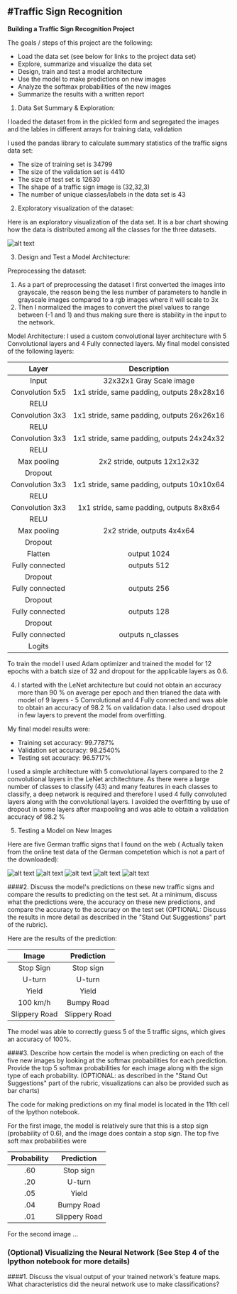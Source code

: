#**Traffic Sign Recognition** 
---

**Building a Traffic Sign Recognition Project**

The goals / steps of this project are the following:
* Load the data set (see below for links to the project data set)
* Explore, summarize and visualize the data set
* Design, train and test a model architecture
* Use the model to make predictions on new images
* Analyze the softmax probabilities of the new images
* Summarize the results with a written report


[//]: # (Image References)

[image1]: ./examples/Distribution.jpg "Data Distribution"
[image2]: ./test_images/00000.ppm "Traffic Sign 1"
[image3]: ./test_images/00016.ppm "Traffic Sign 2"
[image4]: ./test_images/00027.ppm "Traffic Sign 3"
[image5]: ./test_images/00033.ppm "Traffic Sign 4"
[image6]: ./test_images/00040.ppm "Traffic Sign 5"


1) Data Set Summary & Exploration:

I loaded the dataset from in the pickled form and segregated the images and the lables in different arrays for training data, validation  

I used the pandas library to calculate summary statistics of the traffic
signs data set:

* The size of training set is 34799 
* The size of the validation set is 4410
* The size of test set is 12630
* The shape of a traffic sign image is (32,32,3)
* The number of unique classes/labels in the data set is 43

2) Exploratory visualization of the dataset:

Here is an exploratory visualization of the data set. It is a bar chart showing how the data is distributed among all the classes for the three datasets.

![alt text][image1]

3) Design and Test a Model Architecture:
 
Preprocessing the dataset:
1) As a part of preprocessing the dataset I first converted the images into grayscale, the reason being the less number of parameters to handle in grayscale images compared to a rgb images where it will scale to 3x
2) Then I normalized the images to convert the pixel values to range between (-1 and 1) and thus making sure there is stability in the input to the network. 

Model Architecture: I used a custom convolutional layer architecture with 5 Convolutional layers and 4 Fully connected layers. 
My final model consisted of the following layers:

| Layer         		|     Description	        					| 
|:---------------------:|:---------------------------------------------:| 
| Input         		| 32x32x1 Gray Scale image   							| 
| Convolution 5x5     	| 1x1 stride, same padding, outputs 28x28x16 	|
| RELU					|												|
| Convolution 3x3     	| 1x1 stride, same padding, outputs 26x26x16 	|
| RELU					|												|
| Convolution 3x3     	| 1x1 stride, same padding, outputs 24x24x32 	|
| RELU					|												|
| Max pooling	      	| 2x2 stride,  outputs 12x12x32 				|
| Dropout |
| Convolution 3x3     	| 1x1 stride, same padding, outputs 10x10x64 	|
| RELU					|												|
| Convolution 3x3     	| 1x1 stride, same padding, outputs 8x8x64 	|
| RELU					|												|
| Max pooling	      	| 2x2 stride,  outputs 4x4x64 				|
| Dropout |
| Flatten | output 1024 |
| Fully connected		|    outputs 512  					|
| Dropout |
| Fully connected		|    outputs 256  					|
| Dropout |
| Fully connected		|    outputs 128  					|
| Dropout |
| Fully connected		|   outputs n_classes   									|
|				Logits		|												
 
To train the model I used Adam optimizer and trained the model for 12 epochs with a batch size of 32 and dropout for the applicable layers as 0.6.

4. I started with the LeNet architecture but could not obtain an accuracy more than 90 % on average per epoch and then trianed the data with model of 9 layers - 5 Convolutional and 4 Fully connected and was able to obtain an accuracy of 98.2 % on validation data. I also used dropout in few layers to prevent the model from overfitting.

My final model results were:
 * Training set accuracy: 99.7787%
 * Validation set accuracy: 98.2540%
 * Testing set accuracy: 96.5717%

I used a simple architecture with 5 convolutional layers compared to the 2 convolutional layers in the LeNet architechture. As there were a large number of classes to classify (43) and many features in each classes to classify, a deep network is required and therefore I used 4 fully convoluted layers along with the convolutional layers. I avoided the overfitting by use of dropout in some layers after maxpooling and was able to obtain a validation accuracy of 98.2 %

5. Testing a Model on New Images

Here are five German traffic signs that I found on the web ( Actually taken from the online test data of the German competetion which is not a part of the downloaded):

![alt text][image2] ![alt text][image3] ![alt text][image4] 
![alt text][image5] ![alt text][image6]



####2. Discuss the model's predictions on these new traffic signs and compare the results to predicting on the test set. At a minimum, discuss what the predictions were, the accuracy on these new predictions, and compare the accuracy to the accuracy on the test set (OPTIONAL: Discuss the results in more detail as described in the "Stand Out Suggestions" part of the rubric).

Here are the results of the prediction:

| Image			        |     Prediction	        					| 
|:---------------------:|:---------------------------------------------:| 
| Stop Sign      		| Stop sign   									| 
| U-turn     			| U-turn 										|
| Yield					| Yield											|
| 100 km/h	      		| Bumpy Road					 				|
| Slippery Road			| Slippery Road      							|


The model was able to correctly guess 5 of the 5 traffic signs, which gives an accuracy of 100%. 

####3. Describe how certain the model is when predicting on each of the five new images by looking at the softmax probabilities for each prediction. Provide the top 5 softmax probabilities for each image along with the sign type of each probability. (OPTIONAL: as described in the "Stand Out Suggestions" part of the rubric, visualizations can also be provided such as bar charts)

The code for making predictions on my final model is located in the 11th cell of the Ipython notebook.

For the first image, the model is relatively sure that this is a stop sign (probability of 0.6), and the image does contain a stop sign. The top five soft max probabilities were

| Probability         	|     Prediction	        					| 
|:---------------------:|:---------------------------------------------:| 
| .60         			| Stop sign   									| 
| .20     				| U-turn 										|
| .05					| Yield											|
| .04	      			| Bumpy Road					 				|
| .01				    | Slippery Road      							|


For the second image ... 

### (Optional) Visualizing the Neural Network (See Step 4 of the Ipython notebook for more details)
####1. Discuss the visual output of your trained network's feature maps. What characteristics did the neural network use to make classifications?



